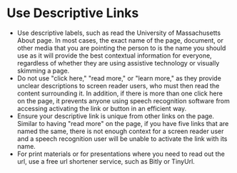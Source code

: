 # Use Descriptive Links

- Use descriptive labels, such as read the University of Massachusetts About page. In most cases, the exact name of the page, document, or other media that you are pointing the person to is the name you should use as it will provide the best contextual information for everyone, regardless of whether they are using assistive technology or visually skimming a page.
- Do not use "click here," "read more," or "learn more," as they provide unclear descriptions to screen reader users, who must then read the content surrounding it. In addition, if there is more than one click here on the page, it prevents anyone using speech recognition software from accessing activating the link or button in an efficient way. 
- Ensure your descriptive link is unique from other links on the page. Similar to having "read more" on the page, if you have five links that are named the same, there is not enough context for a screen reader user and a speech recognition user will be unable to activate the link with its name. 
- For print materials or for presentations where you need to read out the url, use a free url shortener service, such as Bitly or TinyUrl.
